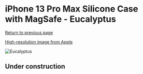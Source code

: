 # iPhone 13 Pro Max Silicone Case with MagSafe - Eucalyptus

[Return to previous page](/iphone_13)

[High-resolution image from Apple](https://store.storeimages.cdn-apple.com/8756/as-images.apple.com/is/MN6C3?wid=4500&hei=4500&fmt=png)

<div style="width: 512px"><img src="/almost_uncompressed/MN6C3.webp" alt="Eucalyptus"></div>

## Under construction
